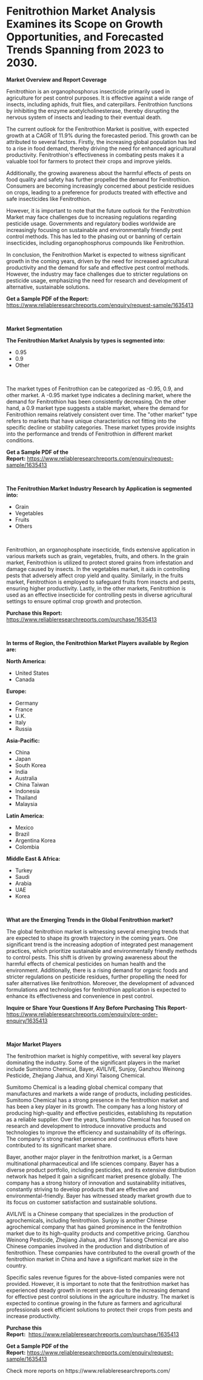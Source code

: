 <p><h1>Fenitrothion Market Analysis Examines its Scope on Growth Opportunities, and Forecasted Trends Spanning from 2023 to 2030.</h1></p><p><strong>Market Overview and Report Coverage</strong></p>
<p><p>Fenitrothion is an organophosphorus insecticide primarily used in agriculture for pest control purposes. It is effective against a wide range of insects, including aphids, fruit flies, and caterpillars. Fenitrothion functions by inhibiting the enzyme acetylcholinesterase, thereby disrupting the nervous system of insects and leading to their eventual death.</p><p>The current outlook for the Fenitrothion Market is positive, with expected growth at a CAGR of 11.9% during the forecasted period. This growth can be attributed to several factors. Firstly, the increasing global population has led to a rise in food demand, thereby driving the need for enhanced agricultural productivity. Fenitrothion's effectiveness in combating pests makes it a valuable tool for farmers to protect their crops and improve yields.</p><p>Additionally, the growing awareness about the harmful effects of pests on food quality and safety has further propelled the demand for Fenitrothion. Consumers are becoming increasingly concerned about pesticide residues on crops, leading to a preference for products treated with effective and safe insecticides like Fenitrothion.</p><p>However, it is important to note that the future outlook for the Fenitrothion Market may face challenges due to increasing regulations regarding pesticide usage. Governments and regulatory bodies worldwide are increasingly focusing on sustainable and environmentally friendly pest control methods. This has led to the phasing out or banning of certain insecticides, including organophosphorus compounds like Fenitrothion.</p><p>In conclusion, the Fenitrothion Market is expected to witness significant growth in the coming years, driven by the need for increased agricultural productivity and the demand for safe and effective pest control methods. However, the industry may face challenges due to stricter regulations on pesticide usage, emphasizing the need for research and development of alternative, sustainable solutions.</p></p>
<p><strong>Get a Sample PDF of the Report:</strong> <a href="https://www.reliableresearchreports.com/enquiry/request-sample/1635413">https://www.reliableresearchreports.com/enquiry/request-sample/1635413</a></p>
<p>&nbsp;</p>
<p><strong>Market Segmentation</strong></p>
<p><strong>The Fenitrothion Market Analysis by types is segmented into:</strong></p>
<p><ul><li>0.95</li><li>0.9</li><li>Other</li></ul></p>
<p>&nbsp;</p>
<p><p>The market types of Fenitrothion can be categorized as -0.95, 0.9, and other market. A -0.95 market type indicates a declining market, where the demand for Fenitrothion has been consistently decreasing. On the other hand, a 0.9 market type suggests a stable market, where the demand for Fenitrothion remains relatively consistent over time. The "other market" type refers to markets that have unique characteristics not fitting into the specific decline or stability categories. These market types provide insights into the performance and trends of Fenitrothion in different market conditions.</p></p>
<p><strong>Get a Sample PDF of the Report:</strong>&nbsp;<a href="https://www.reliableresearchreports.com/enquiry/request-sample/1635413">https://www.reliableresearchreports.com/enquiry/request-sample/1635413</a></p>
<p>&nbsp;</p>
<p><strong>The Fenitrothion Market Industry Research by Application is segmented into:</strong></p>
<p><ul><li>Grain</li><li>Vegetables</li><li>Fruits</li><li>Others</li></ul></p>
<p>&nbsp;</p>
<p><p>Fenitrothion, an organophosphate insecticide, finds extensive application in various markets such as grain, vegetables, fruits, and others. In the grain market, Fenitrothion is utilized to protect stored grains from infestation and damage caused by insects. In the vegetables market, it aids in controlling pests that adversely affect crop yield and quality. Similarly, in the fruits market, Fenitrothion is employed to safeguard fruits from insects and pests, ensuring higher productivity. Lastly, in the other markets, Fenitrothion is used as an effective insecticide for controlling pests in diverse agricultural settings to ensure optimal crop growth and protection.</p></p>
<p><strong>Purchase this Report:</strong>&nbsp; <a href="https://www.reliableresearchreports.com/purchase/1635413">https://www.reliableresearchreports.com/purchase/1635413</a></p>
<p>&nbsp;</p>
<p><strong>In terms of Region, the Fenitrothion Market Players available by Region are:</strong></p>
<p>
    <p> <strong> North America: </strong>
        <ul>
            <li>United States</li>
            <li>Canada</li>
        </ul>
        </p> 
    <p> <strong> Europe: </strong>
        <ul>
            <li>Germany</li>
            <li>France</li>
            <li>U.K.</li>
            <li>Italy</li>
            <li>Russia</li>
        </ul>
        </p> 
    <p> <strong> Asia-Pacific: </strong>
        <ul>
            <li>China</li>
            <li>Japan</li>
            <li>South Korea</li>
            <li>India</li>
            <li>Australia</li>
            <li>China Taiwan</li>
            <li>Indonesia</li>
            <li>Thailand</li>
            <li>Malaysia</li>
        </ul>
        </p> 
    <p> <strong> Latin America: </strong>
        <ul>
            <li>Mexico</li>
            <li>Brazil</li>
            <li>Argentina Korea</li>
            <li>Colombia</li>
        </ul>
        </p> 
    <p> <strong> Middle East & Africa: </strong>
        <ul>
            <li>Turkey</li>
            <li>Saudi</li>
            <li>Arabia</li>
            <li>UAE</li>
            <li>Korea</li>
        </ul>
    </p>
    </p>
<p>&nbsp;</p>
<p><strong>What are the Emerging Trends in the Global Fenitrothion market?</strong></p>
<p><p>The global fenitrothion market is witnessing several emerging trends that are expected to shape its growth trajectory in the coming years. One significant trend is the increasing adoption of integrated pest management practices, which prioritize sustainable and environmentally friendly methods to control pests. This shift is driven by growing awareness about the harmful effects of chemical pesticides on human health and the environment. Additionally, there is a rising demand for organic foods and stricter regulations on pesticide residues, further propelling the need for safer alternatives like fenitrothion. Moreover, the development of advanced formulations and technologies for fenitrothion application is expected to enhance its effectiveness and convenience in pest control.</p></p>
<p><strong>Inquire or Share Your Questions If Any Before Purchasing This Report</strong>- <a href="https://www.reliableresearchreports.com/enquiry/pre-order-enquiry/1635413">https://www.reliableresearchreports.com/enquiry/pre-order-enquiry/1635413</a></p>
<p>&nbsp;</p>
<p><strong>Major Market Players</strong></p>
<p><p>The fenitrothion market is highly competitive, with several key players dominating the industry. Some of the significant players in the market include Sumitomo Chemical, Bayer, AVILIVE, Sunjoy, Ganzhou Weinong Pesticide, Zhejiang Jiahua, and Xinyi Taisong Chemical.</p><p>Sumitomo Chemical is a leading global chemical company that manufactures and markets a wide range of products, including pesticides. Sumitomo Chemical has a strong presence in the fenitrothion market and has been a key player in its growth. The company has a long history of producing high-quality and effective pesticides, establishing its reputation as a reliable supplier. Over the years, Sumitomo Chemical has focused on research and development to introduce innovative products and technologies to improve the efficiency and sustainability of its offerings. The company's strong market presence and continuous efforts have contributed to its significant market share.</p><p>Bayer, another major player in the fenitrothion market, is a German multinational pharmaceutical and life sciences company. Bayer has a diverse product portfolio, including pesticides, and its extensive distribution network has helped it gain a significant market presence globally. The company has a strong history of innovation and sustainability initiatives, constantly striving to develop products that are effective and environmental-friendly. Bayer has witnessed steady market growth due to its focus on customer satisfaction and sustainable solutions.</p><p>AVILIVE is a Chinese company that specializes in the production of agrochemicals, including fenitrothion. Sunjoy is another Chinese agrochemical company that has gained prominence in the fenitrothion market due to its high-quality products and competitive pricing. Ganzhou Weinong Pesticide, Zhejiang Jiahua, and Xinyi Taisong Chemical are also Chinese companies involved in the production and distribution of fenitrothion. These companies have contributed to the overall growth of the fenitrothion market in China and have a significant market size in the country.</p><p>Specific sales revenue figures for the above-listed companies were not provided. However, it is important to note that the fenitrothion market has experienced steady growth in recent years due to the increasing demand for effective pest control solutions in the agriculture industry. The market is expected to continue growing in the future as farmers and agricultural professionals seek efficient solutions to protect their crops from pests and increase productivity.</p></p>
<p><strong>Purchase this Report:</strong>&nbsp;&nbsp;<a href="https://www.reliableresearchreports.com/purchase/1635413">https://www.reliableresearchreports.com/purchase/1635413</a></p>
<p></p>
<p><strong>Get a Sample PDF of the Report:</strong>&nbsp;<a href="https://www.reliableresearchreports.com/enquiry/request-sample/1635413">https://www.reliableresearchreports.com/enquiry/request-sample/1635413</a></p>
<p>Check more reports on https://www.reliableresearchreports.com/</p>